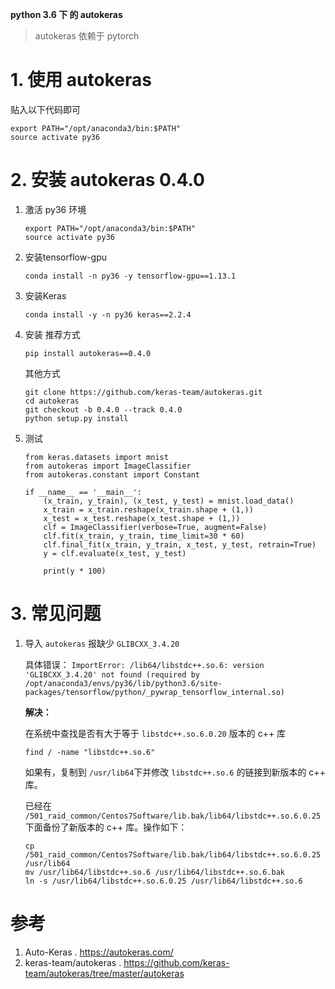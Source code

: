 **python 3.6 下 的 autokeras** 
> autokeras 依赖于 pytorch

# 1. 使用 autokeras
贴入以下代码即可
```
export PATH="/opt/anaconda3/bin:$PATH"
source activate py36 
```
# 2. 安装 autokeras 0.4.0
1. 激活 py36 环境
    ```
    export PATH="/opt/anaconda3/bin:$PATH"
    source activate py36 
    ```

2. 安装tensorflow-gpu
    ```
    conda install -n py36 -y tensorflow-gpu==1.13.1
    ```

3. 安装Keras
    ```
    conda install -y -n py36 keras==2.2.4
    ```

4. 安装
    推荐方式
    ```
    pip install autokeras==0.4.0
    ```

    其他方式
    ```
    git clone https://github.com/keras-team/autokeras.git
    cd autokeras
    git checkout -b 0.4.0 --track 0.4.0
    python setup.py install
    ```

5. 测试
    ```
    from keras.datasets import mnist
    from autokeras import ImageClassifier
    from autokeras.constant import Constant

    if __name__ == '__main__':
        (x_train, y_train), (x_test, y_test) = mnist.load_data()
        x_train = x_train.reshape(x_train.shape + (1,))
        x_test = x_test.reshape(x_test.shape + (1,))
        clf = ImageClassifier(verbose=True, augment=False)
        clf.fit(x_train, y_train, time_limit=30 * 60)
        clf.final_fit(x_train, y_train, x_test, y_test, retrain=True)
        y = clf.evaluate(x_test, y_test)

        print(y * 100)
    ```

# 3. 常见问题
1. 导入 `autokeras` 报缺少 `GLIBCXX_3.4.20`

    具体错误：
    `ImportError: /lib64/libstdc++.so.6: version 'GLIBCXX_3.4.20' not found (required by /opt/anaconda3/envs/py36/lib/python3.6/site-packages/tensorflow/python/_pywrap_tensorflow_internal.so)`

    **解决：**
    
    在系统中查找是否有大于等于 `libstdc++.so.6.0.20` 版本的 c++ 库
    ```
    find / -name "libstdc++.so.6"
    ```
    如果有，复制到 `/usr/lib64`下并修改 `libstdc++.so.6` 的链接到新版本的 c++ 库。
    
    已经在 `/501_raid_common/Centos7Software/lib.bak/lib64/libstdc++.so.6.0.25` 下面备份了新版本的 c++ 库。操作如下：
    ```
    cp /501_raid_common/Centos7Software/lib.bak/lib64/libstdc++.so.6.0.25 /usr/lib64
    mv /usr/lib64/libstdc++.so.6 /usr/lib64/libstdc++.so.6.bak
    ln -s /usr/lib64/libstdc++.so.6.0.25 /usr/lib64/libstdc++.so.6
    ```

# 参考
1. Auto-Keras . https://autokeras.com/
2. keras-team/autokeras . https://github.com/keras-team/autokeras/tree/master/autokeras
